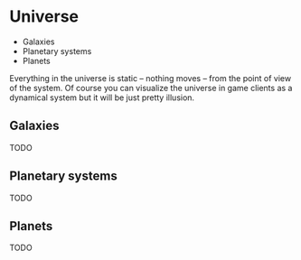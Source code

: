 # Universe
- Galaxies
- Planetary systems
- Planets

Everything in the universe is static – nothing moves  – from the point of view of the system. Of course you can visualize the universe in game clients as a dynamical system but it will be just pretty illusion.

## Galaxies
TODO

## Planetary systems
TODO

## Planets
TODO

